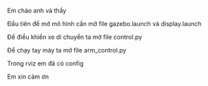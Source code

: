 Em chào anh và thầy 

Đầu tiên để mở mô hình cần mở file gazebo.launch và display.launch 

Để điều khiển xe di chuyển ta mở file control.py

Để chạy tay máy ta mở file arm_control.py 

Trong  rviz em đã có config 

Em xin cảm ơn
